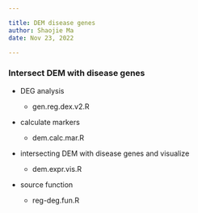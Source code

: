 ```yaml
---

title: DEM disease genes
author: Shaojie Ma
date: Nov 23, 2022

---
```



### Intersect DEM with disease genes

- DEG analysis
	- gen.reg.dex.v2.R

- calculate markers
	- dem.calc.mar.R

- intersecting DEM with disease genes and visualize
	- dem.expr.vis.R

- source function
	- reg-deg.fun.R



